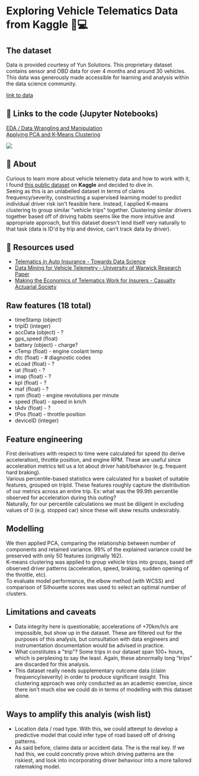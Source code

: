 # Exploring Vehicle Telematics Data from Kaggle 🚗💻

## The dataset
Data is provided courtesy of Yun Solutions. This proprietary dataset contains sensor and OBD data for over 4 months and around 30 vehicles. This data was generously made accessible for learning and analysis within the data science community.

[link to data](https://www.kaggle.com/yunlevin/levin-vehicle-telematics?select=allcars.csv)

## 🧐 Links to the code (Jupyter Notebooks)
[EDA / Data Wrangling and Manipulation](https://github.com/cjporteo/vehicle-telematics-clustering/blob/main/data_wrangling.ipynb)
<br>
[Applying PCA and K-Means Clustering](https://github.com/cjporteo/vehicle-telematics-clustering/blob/main/modelling.ipynb)

![](https://i.imgur.com/oS39ekG.png)

## 💭 About
Curious to learn more about vehicle telemetry data and how to work with it, I found [this public dataset](https://www.kaggle.com/yunlevin/levin-vehicle-telematics) on **Kaggle** and decided to dive in.
<br>
Seeing as this is an unlabelled dataset in terms of claims frequency/severity, constructing a supervised learning model to predict individual driver risk isn't feasible here. Instead, I applied K-means clustering to group similar "vehicle trips" together. Clustering similar drivers together based off of driving habits seems like the more intuitive and appropriate approach, but this dataset doesn't lend itself very naturally to that task (data is ID'd by trip and device, can't track data by driver).

## 📔 Resources used
- [Telematics in Auto Insurance - Towards Data Science](https://towardsdatascience.com/telematics-in-auto-insurance-a886a03b5a88)
- [Data Mining for Vehicle Telemetry - University of Warwick Research Paper](https://www.researchgate.net/publication/301317356_Data_Mining_for_Vehicle_Telemetry)
- [Making the Economics of Telematics Work for Insurers - Casualty Actuarial Society](https://www.insurancejournal.com/news/national/2014/05/19/329538.htm)

## Raw features (18 total)
- timeStamp (object)
- tripID (integer)
- accData (object) - ?
 - gps_speed (float)
 - battery (object) - charge?
 - cTemp (float) - engine coolant temp
 - dtc (float) - # diagnostic codes
 - eLoad (float) - ?
 - iat (float) - ?
 - imap (float) - ?
 - kpl (float) - ?
 - maf (float) - ?
 - rpm (float) - engine revolutions per minute
 - speed (float) - speed in km/h
 - tAdv (float) - ?
 - tPos (float) - throttle position
 - deviceID (integer)

## Feature engineering
First derivatives with respect to time were calculated for speed (to derive acceleration), throttle position, and engine RPM. These are useful since acceleration metrics tell us a lot about driver habit/behavior (e.g. frequent hard braking).
<br>
Various percentile-based statistics were calculated for a basket of suitable features, grouped on tripId. These features roughly capture the distribution of our metrics across an entire trip. Ex: what was the 99.9th percentile observed for acceleration during this outing?
<br>
Naturally, for our percentile calculations we must be diligent in excluding values of 0 (e.g. stopped car) since these will skew results undesirably.

## Modelling
We then applied PCA, comparing the relationship between number of components and retained variance. 99% of the explained variance could be preserved with only 50 features (originally 162).
<br>
K-means clustering was applied to group vehicle trips into groups, based off observed driver patterns (acceleration, speed, braking, sudden opening of the throttle, etc).
<br>
To evaluate model performance, the elbow method (with WCSS) and comparison of Silhouette scores was used to select an optimal number of clusters.

## Limitations and caveats
- Data integrity here is questionable; accelerations of +70km/h/s are impossible, but show up in the dataset. These are filtered out for the purposes of this analysis, but consultation with data engineers and instrumentation documentation would be advised in practice.
- What constitutes a "trip"? Some trips in our dataset span 100+ hours, which is perplexing to say the least. Again, these abnormally long "trips" are discarded for this analysis.
- This dataset really needs supplementary outcome data (claim frequency/severity) in order to produce significant insight. This clustering approach was only conducted as an academic exercise, since there isn't much else we could do in terms of modelling with this dataset alone.

## Ways to amplify this analyis (wish list)
- Location data / road type. With this, we could attempt to develop a predictive model that could infer type of road based off of driving patterns.
- As said before, claims data or accident data. The is the real key. If we had this, we could concretly prove which driving patterns are the riskiest, and look into incorporating driver behaviour into a more tailored ratemaking model.
